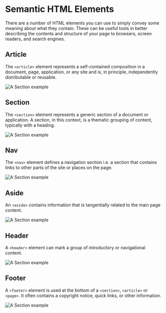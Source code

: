 # Semantic HTML Elements

There are a number of HTML elements you can use to simply convey some meaning about what they contain. These can be useful tools in better describing the contents and structure of your page to browsers, screen readers, and search engines.

## Article

The `<article>` element represents a self-contained composition in a document, page, application, or any site and is, in principle, independently distributable or reusable.

![A Section example](https://thomcorah.github.io/dmu-multimedia/resources/img/semanticExamples/article.png)

## Section

The `<section>` element represents a generic section of a document or application. A section, in this context, is a thematic grouping of content, typically with a heading.

![A Section example](https://thomcorah.github.io/dmu-multimedia/resources/img/semanticExamples/section.png)

## Nav

The `<nav>` element defines a navigation section i.e. a section that contains links to other parts of the site or places on the page.

![A Section example](https://thomcorah.github.io/dmu-multimedia/resources/img/semanticExamples/nav.png)

## Aside

An `<aside>` contains information that is tangentially related to the main page content.

![A Section example](https://thomcorah.github.io/dmu-multimedia/resources/img/semanticExamples/aside.png)

## Header

A `<header>` element can mark a group of introductory or navigational content.

![A Section example](https://thomcorah.github.io/dmu-multimedia/resources/img/semanticExamples/header.png)

## Footer

A `<footer>` element is used at the bottom of a `<section>`, `<article>` or `<page>`. It often contains a copyright notice, quick links, or other information.

![A Section example](https://thomcorah.github.io/dmu-multimedia/resources/img/semanticExamples/footer.png)
